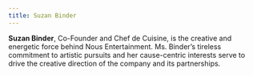 ```yaml
---
title: Suzan Binder
---
```



**Suzan Binder**, Co-Founder and Chef de Cuisine, is the creative and energetic force behind Nous Entertainment. Ms. Binder’s tireless commitment to artistic pursuits and her cause-centric interests serve to drive the creative direction of the company and its partnerships.